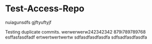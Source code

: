 # Test-Access-Repo
nuiagunsdfs
gjftyuftyjf

Testing duplicate commits.
werwerwerw242342342
879i789789768
esffasfasdfadf
ertwertwertwertw
sdfasdfasdfasdfa
sdfsadfasdfasdfa
